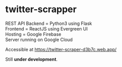 # twitter-scrapper

REST API Backend = Python3 using Flask\
Frontend = ReactJS using Evergreen UI\
Hosting = Google Firebase\
Server running on Google Cloud


Accessible at https://twitter-scraper-d3b7c.web.app/

Still <b>under development</b>.
